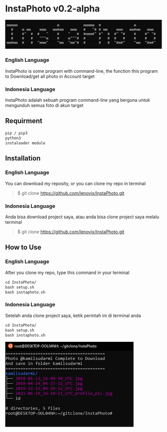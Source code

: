 # InstaPhoto v0.2-alpha

![InstaPhoto](https://github.com/lenovix/InstaPhoto/blob/master/img/logo.PNG)

### English Language

InstaPhoto is some program with command-line, the function this program to Download/get all photo in Account target

### Indonesia Language

InstaPhoto adalah sebuah program command-line yang berguna untuk mengunduh semua foto di akun target

## Requirment

```
pip / pip3
python3
instaloader module
```

## Installation

### English Language

You can download my reposity, or you can clone my repo in terminal

> $ git clone https://github.com/lenovix/InstaPhoto.git

### Indonesia Language

Anda bisa download project saya, atau anda bisa clone project saya melalu terminal

> $ git clone https://github.com/lenovix/InstaPhoto.git

## How to Use

### English Language

After you clone my repo, type this command in your terminal

```
cd InstaPhoto/
bash setup.sh
bash instaphoto.sh
```

### Indonesia Language

Setelah anda clone project saya, ketik perintah ini di terminal anda

```
cd InstaPhoto/
bash setup.sh
bash instaphoto.sh
```

![Screenshot InstaPhoto](https://github.com/lenovix/InstaPhoto/blob/master/img/sc1.PNG)
